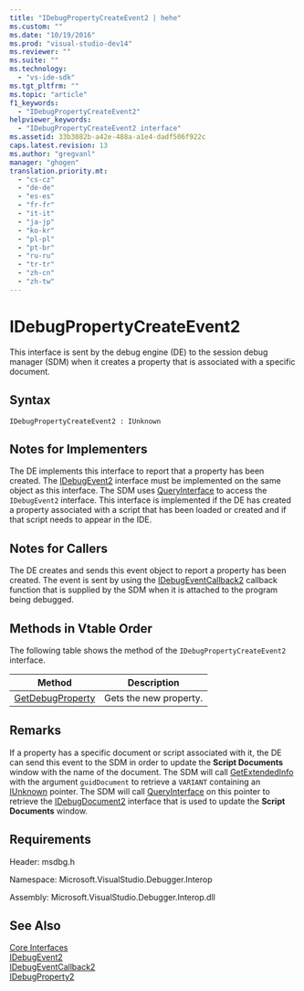 ```yaml
---
title: "IDebugPropertyCreateEvent2 | hehe"
ms.custom: ""
ms.date: "10/19/2016"
ms.prod: "visual-studio-dev14"
ms.reviewer: ""
ms.suite: ""
ms.technology: 
  - "vs-ide-sdk"
ms.tgt_pltfrm: ""
ms.topic: "article"
f1_keywords: 
  - "IDebugPropertyCreateEvent2"
helpviewer_keywords: 
  - "IDebugPropertyCreateEvent2 interface"
ms.assetid: 33b3082b-a42e-488a-a1e4-dadf506f922c
caps.latest.revision: 13
ms.author: "gregvanl"
manager: "ghogen"
translation.priority.mt: 
  - "cs-cz"
  - "de-de"
  - "es-es"
  - "fr-fr"
  - "it-it"
  - "ja-jp"
  - "ko-kr"
  - "pl-pl"
  - "pt-br"
  - "ru-ru"
  - "tr-tr"
  - "zh-cn"
  - "zh-tw"
---
```

# IDebugPropertyCreateEvent2
This interface is sent by the debug engine (DE) to the session debug manager (SDM) when it creates a property that is associated with a specific document.  
  
## Syntax  
  
```  
IDebugPropertyCreateEvent2 : IUnknown  
```  
  
## Notes for Implementers  
 The DE implements this interface to report that a property has been created. The [IDebugEvent2](../extensibility-debugger-reference/idebugevent2.md) interface must be implemented on the same object as this interface. The SDM uses [QueryInterface](../Topic/QueryInterface.md) to access the `IDebugEvent2` interface. This interface is implemented if the DE has created a property associated with a script that has been loaded or created and if that script needs to appear in the IDE.  
  
## Notes for Callers  
 The DE creates and sends this event object to report a property has been created. The event is sent by using the [IDebugEventCallback2](../extensibility-debugger-reference/idebugeventcallback2.md) callback function that is supplied by the SDM when it is attached to the program being debugged.  
  
## Methods in Vtable Order  
 The following table shows the method of the `IDebugPropertyCreateEvent2` interface.  
  
|Method|Description|  
|------------|-----------------|  
|[GetDebugProperty](../extensibility-debugger-reference/idebugpropertycreateevent2--getdebugproperty.md)|Gets the new property.|  
  
## Remarks  
 If a property has a specific document or script associated with it, the DE can send this event to the SDM in order to update the **Script Documents** window with the name of the document. The SDM will call [GetExtendedInfo](../extensibility-debugger-reference/idebugproperty2--getextendedinfo.md) with the argument `guidDocument` to retrieve a `VARIANT` containing an [IUnknown](../Topic/IUnknown.md) pointer. The SDM will call [QueryInterface](../Topic/QueryInterface.md) on this pointer to retrieve the [IDebugDocument2](../extensibility-debugger-reference/idebugdocument2.md) interface that is used to update the **Script Documents** window.  
  
## Requirements  
 Header: msdbg.h  
  
 Namespace: Microsoft.VisualStudio.Debugger.Interop  
  
 Assembly: Microsoft.VisualStudio.Debugger.Interop.dll  
  
## See Also  
 [Core Interfaces](../extensibility-debugger-reference/core-interfaces.md)   
 [IDebugEvent2](../extensibility-debugger-reference/idebugevent2.md)   
 [IDebugEventCallback2](../extensibility-debugger-reference/idebugeventcallback2.md)   
 [IDebugProperty2](../extensibility-debugger-reference/idebugproperty2.md)